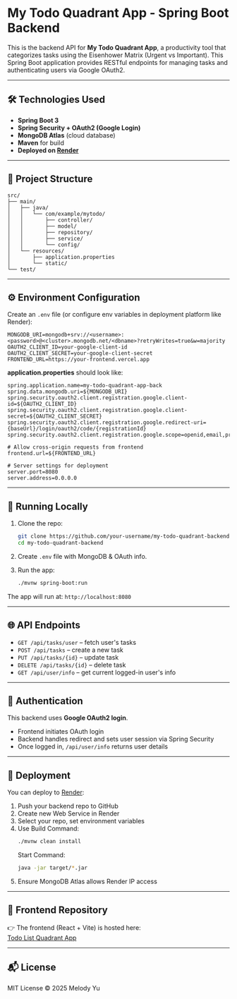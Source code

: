 # My Todo Quadrant App - Spring Boot Backend

This is the backend API for **My Todo Quadrant App**, a productivity tool that categorizes tasks using the Eisenhower Matrix (Urgent vs Important). This Spring Boot application provides RESTful endpoints for managing tasks and authenticating users via Google OAuth2.

---

## 🛠 Technologies Used

- **Spring Boot 3**
- **Spring Security + OAuth2 (Google Login)**
- **MongoDB Atlas** (cloud database)
- **Maven** for build
- **Deployed on [Render](https://render.com)**

---

## 📁 Project Structure

```
src/
├── main/
│   ├── java/
│   │   └── com/example/mytodo/
│   │       ├── controller/
│   │       ├── model/
│   │       ├── repository/
│   │       ├── service/
│   │       └── config/
│   └── resources/
│       ├── application.properties
│       └── static/
└── test/
```

---

## ⚙️ Environment Configuration

Create an `.env` file (or configure env variables in deployment platform like Render):

```
MONGODB_URI=mongodb+srv://<username>:<password>@<cluster>.mongodb.net/<dbname>?retryWrites=true&w=majority
OAUTH2_CLIENT_ID=your-google-client-id
OAUTH2_CLIENT_SECRET=your-google-client-secret
FRONTEND_URL=https://your-frontend.vercel.app
```

**application.properties** should look like:

```properties
spring.application.name=my-todo-quadrant-app-back
spring.data.mongodb.uri=${MONGODB_URI}
spring.security.oauth2.client.registration.google.client-id=${OAUTH2_CLIENT_ID}
spring.security.oauth2.client.registration.google.client-secret=${OAUTH2_CLIENT_SECRET}
spring.security.oauth2.client.registration.google.redirect-uri={baseUrl}/login/oauth2/code/{registrationId}
spring.security.oauth2.client.registration.google.scope=openid,email,profile

# Allow cross-origin requests from frontend
frontend.url=${FRONTEND_URL}

# Server settings for deployment
server.port=8080
server.address=0.0.0.0
```

---

## 🚀 Running Locally

1. Clone the repo:
   ```bash
   git clone https://github.com/your-username/my-todo-quadrant-backend.git
   cd my-todo-quadrant-backend
   ```

2. Create `.env` file with MongoDB & OAuth info.

3. Run the app:
   ```bash
   ./mvnw spring-boot:run
   ```

The app will run at: `http://localhost:8080`

---

## 🌐 API Endpoints

- `GET /api/tasks/user` – fetch user's tasks
- `POST /api/tasks` – create a new task
- `PUT /api/tasks/{id}` – update task
- `DELETE /api/tasks/{id}` – delete task
- `GET /api/user/info` – get current logged-in user's info

---

## 🔐 Authentication

This backend uses **Google OAuth2 login**.
- Frontend initiates OAuth login
- Backend handles redirect and sets user session via Spring Security
- Once logged in, `/api/user/info` returns user details

---

## 🧾 Deployment

You can deploy to [Render](https://render.com):

1. Push your backend repo to GitHub
2. Create new Web Service in Render
3. Select your repo, set environment variables
4. Use Build Command:
   ```bash
   ./mvnw clean install
   ```
   Start Command:
   ```bash
   java -jar target/*.jar
   ```
5. Ensure MongoDB Atlas allows Render IP access

---

## 🧩 Frontend Repository

👉 The frontend (React + Vite) is hosted here:  
[Todo List Quadrant App](https://todo-quadrant-app.vercel.app/)

---

## 📬 License

MIT License © 2025 Melody Yu